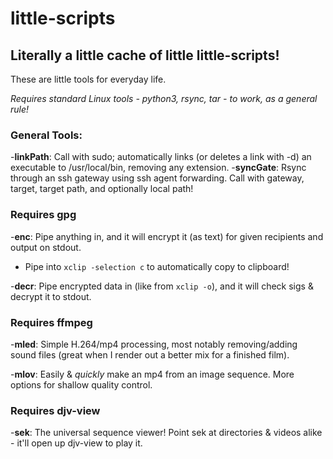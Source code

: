 # little-scripts

## Literally a little cache of little little-scripts!


These are little tools for everyday life.

*Requires standard Linux tools - python3, rsync, tar - to work, as a general rule!*

### General Tools:
-**linkPath**: Call with sudo; automatically links (or deletes a link with -d) an executable to /usr/local/bin, removing any extension.
-**syncGate**: Rsync through an ssh gateway using ssh agent forwarding. Call with gateway, target, target path, and optionally local path!

### **Requires gpg**
-**enc**: Pipe anything in, and it will encrypt it (as text) for given recipients and output on stdout.
* Pipe into `xclip -selection c` to automatically copy to clipboard!

-**decr**: Pipe encrypted data in (like from `xclip -o`), and it will check sigs & decrypt it to stdout.

### **Requires ffmpeg**

-**mled**: Simple H.264/mp4 processing, most notably removing/adding sound files (great when I render out a better mix for a finished film).

-**mlov**: Easily & *quickly* make an mp4 from an image sequence. More options for shallow quality control.

### **Requires djv-view**

-**sek**: The universal sequence viewer! Point sek at directories & videos alike - it'll open up djv-view to play it.
